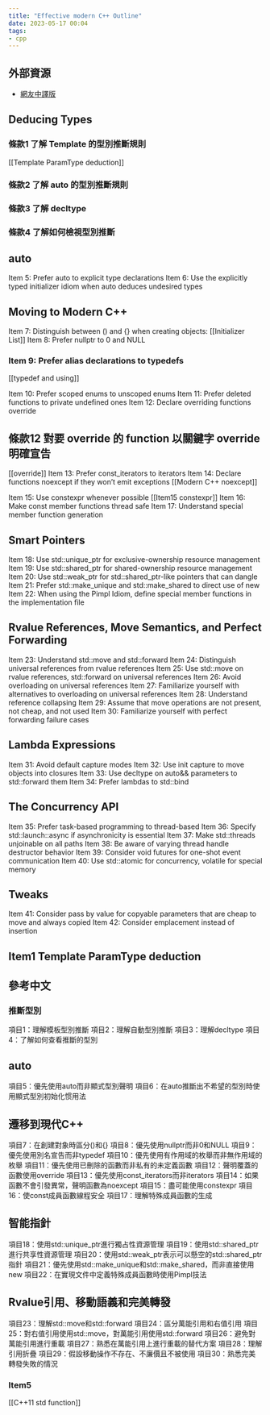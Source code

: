 ```yaml
---
title: "Effective modern C++ Outline"
date: 2023-05-17 00:04
tags:
- cpp
---
```

## 外部資源
- [網友中譯版](https://github.com/CnTransGroup/EffectiveModernCppChinese)

## Deducing Types

### 條款1 了解 Template 的型別推斷規則
[[Template ParamType deduction]]

### 條款2 了解 auto 的型別推斷規則


### 條款3 了解 decltype


### 條款4 了解如何檢視型別推斷

## auto
Item 5: Prefer auto to explicit type declarations
Item 6: Use the explicitly typed initializer idiom when auto deduces
undesired types

## Moving to Modern C++
Item 7: Distinguish between () and {} when creating objects: [[Initializer List]]
Item 8: Prefer nullptr to 0 and NULL
### Item 9: Prefer alias declarations to typedefs
[[typedef and using]]

Item 10: Prefer scoped enums to unscoped enums
Item 11: Prefer deleted functions to private undefined ones
Item 12: Declare overriding functions override
## 條款12 對要 override 的 function 以關鍵字 override 明確宣告 
[[override]]
Item 13: Prefer const_iterators to iterators
Item 14: Declare functions noexcept if they won’t emit exceptions
[[Modern C++ noexcept]]

Item 15: Use constexpr whenever possible
[[Item15 constexpr]]
Item 16: Make const member functions thread safe
Item 17: Understand special member function generation

## Smart Pointers
Item 18: Use std::unique_ptr for exclusive-ownership resource management
Item 19: Use std::shared_ptr for shared-ownership resource management
Item 20: Use std::weak_ptr for std::shared_ptr-like pointers that can dangle
Item 21: Prefer std::make_unique and std::make_shared to direct use of new
Item 22: When using the Pimpl Idiom, define special member functions in the implementation file

## Rvalue References, Move Semantics, and Perfect Forwarding
Item 23: Understand std::move and std::forward
Item 24: Distinguish universal references from rvalue references
Item 25: Use std::move on rvalue references, std::forward on universal references
Item 26: Avoid overloading on universal references
Item 27: Familiarize yourself with alternatives to overloading on universal references
Item 28: Understand reference collapsing
Item 29: Assume that move operations are not present, not cheap, and not used
Item 30: Familiarize yourself with perfect forwarding failure cases

## Lambda Expressions
Item 31: Avoid default capture modes
Item 32: Use init capture to move objects into closures
Item 33: Use decltype on auto&& parameters to std::forward them
Item 34: Prefer lambdas to std::bind

## The Concurrency API
Item 35: Prefer task-based programming to thread-based
Item 36: Specify std::launch::async if asynchronicity is essential
Item 37: Make std::threads unjoinable on all paths
Item 38: Be aware of varying thread handle destructor behavior
Item 39: Consider void futures for one-shot event communication
Item 40: Use std::atomic for concurrency, volatile for special memory

## Tweaks
Item 41: Consider pass by value for copyable parameters that are cheap to move and always copied
Item 42: Consider emplacement instead of insertion

## Item1 Template ParamType deduction



## 參考中文
###   推斷型別

項目1：理解模板型別推斷 項目2：理解自動型別推斷 項目3：理解decltype 項目4：了解如何查看推斷的型別

## auto

項目5：優先使用auto而非顯式型別聲明 項目6：在auto推斷出不希望的型別時使用顯式型別初始化惯用法

## 遷移到現代C++

項目7：在創建對象時區分()和{} 
項目8：優先使用nullptr而非0和NULL 
項目9：優先使用別名宣告而非typedef 項目10：優先使用有作用域的枚舉而非無作用域的枚舉 項目11：優先使用已刪除的函數而非私有的未定義函數 項目12：聲明覆蓋的函數使用override 項目13：優先使用const_iterators而非iterators 項目14：如果函數不會引發異常，聲明函數為noexcept 項目15：盡可能使用constexpr 項目16：使const成員函數線程安全 項目17：理解特殊成員函數的生成

## 智能指針

項目18：使用std::unique_ptr進行獨占性資源管理 項目19：使用std::shared_ptr進行共享性資源管理 項目20：使用std::weak_ptr表示可以懸空的std::shared_ptr指針 項目21：優先使用std::make_unique和std::make_shared，而非直接使用new 項目22：在實現文件中定義特殊成員函數時使用Pimpl技法

## Rvalue引用、移動語義和完美轉發

項目23：理解std::move和std::forward 項目24：區分萬能引用和右值引用 項目25：對右值引用使用std::move，對萬能引用使用std::forward 項目26：避免對萬能引用進行重載 項目27：熟悉在萬能引用上進行重載的替代方案 項目28：理解引用折疊 項目29：假設移動操作不存在、不廉價且不被使用 項目30：熟悉完美轉發失敗的情況


### Item5
[[C++11 std function]]


